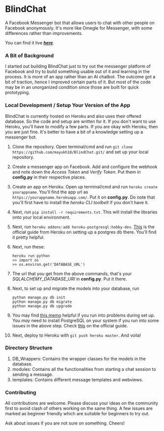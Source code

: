 # BlindChat

A Facebook Messenger bot that allows users to chat with other people on Facebook anonymously. It's more like Omegle for Messenger, with some differences rather than improvements.



You can find it live [***here***](https://m.me/blindchat.go).





### A Bit of Background

I started out building BlindChat just to try out the messenger platform of Facebook and try to build something usable out of it and learning in the process. It is more of an app rather than an AI chatbot. The outcome got a bit of traction, hence I improved certain parts of it. But most of the code may be in an unorganized condition since those are built for quick prototyping.





### Local Development / Setup Your Version of the App

BlindChat is currently hosted on Heroku and also uses their offered database. So the code and setup are written for it. If you don't want to use Heroku, you'll have to modify a few parts. If you are okay with Heroku, then you are just fine. It's better to have a bit of a knowledge setting up a messenger bot.



1. Clone the repository. Open terminal/cmd and run `git clone https://github.com/mayukh18/BlindChat.git/` and set up your local repository.

2. Create a messenger app on Facebook. Add and configure the webhook and note down the *Access Token* and *Verify Token*. Put them in **config.py** in their respective places.

3. Create an app on Heroku. Open up terminal/cmd and run `heroku create yourappname`. You'll find the app url as `https://yourappname.herokuapp.com/`. Put it on **config.py**. Do note that you'll first have to install the *heroku CLI toolbelt* if you don't have it.

4. Next, run `pip install -r requirements.txt`. This will install the libraries onto your local environment.

5. Next, run `heroku addons:add heroku-postgresql:hobby-dev`. [This](https://devcenter.heroku.com/articles/heroku-postgresql#set-up-postgres-on-windows) is the official guide from Heroku on setting up a postgres db there. You'll find it pretty helpful.

6. Next, run these:

   ```
   heroku run python
   >> import os
   >> os.environ.get('DATABASE_URL')
   ```

7. The url that you get from the above commands, that's your *SQLALCHEMY_DATABASE_URI* in **config.py**. Put it there.

8. Next, to set up and migrate the models into your database, run

   ```
   python manage.py db init
   python manage.py db migrate
   python manage.py db upgrade
   ```

9. You may find [this memo](https://gist.github.com/mayukh18/2223bc8fc152631205abd7cbf1efdd41/) helpful if you run into problems during set up. You *may* need to install PostgreSQL on your system if you run into some issues in the above step. Check [this](https://devcenter.heroku.com/articles/heroku-postgresql#set-up-postgres-on-windows) on the official guide.

10. Next, deploy to Heroku with `git push heroku master`. And voila!




###

### Directory Structure

1. DB_Wrappers: Contains the wrapper classes for the models in the database.
2. modules: Contains all the functionalities from starting a chat session to sending a message.
3. templates: Contains different message templates and webviews.






### Contributing

All contributions are welcome. Please discuss your ideas on the community first to avoid clash of others working on the same thing. A few issues are marked as beginner friendly which are suitable for beginners to try out.

Ask about issues if you are not sure on something. Cheers!
